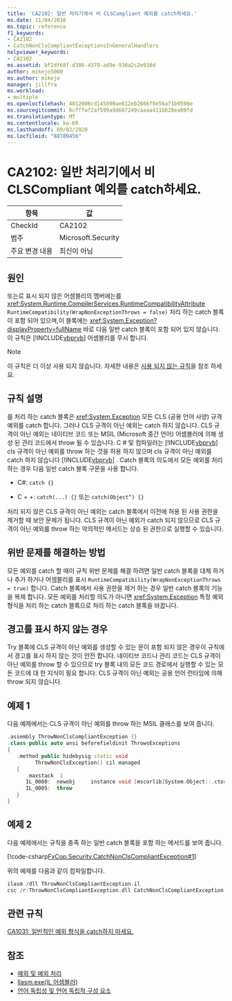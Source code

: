 ```yaml
---
title: 'CA2102: 일반 처리기에서 비 CLSCompliant 예외를 catch하세요.'
ms.date: 11/04/2016
ms.topic: reference
f1_keywords:
- CA2102
- CatchNonClsCompliantExceptionsInGeneralHandlers
helpviewer_keywords:
- CA2102
ms.assetid: bf2df68f-d386-4379-ad9e-930a2c2e930d
author: mikejo5000
ms.author: mikejo
manager: jillfra
ms.workload:
- multiple
ms.openlocfilehash: 4012006cd145890ae612eb2666f0e56a71b9590e
ms.sourcegitcommit: 6cfffa72af599a9d667249caaaa411bb28ea69fd
ms.translationtype: MT
ms.contentlocale: ko-KR
ms.lasthandoff: 09/02/2020
ms.locfileid: "88709456"
---
```

# <a name="ca2102-catch-non-clscompliant-exceptions-in-general-handlers"></a>CA2102: 일반 처리기에서 비 CLSCompliant 예외를 catch하세요.

|항목|값|
|-|-|
|CheckId|CA2102|
|범주|Microsoft.Security|
|주요 변경 내용|최신이 아님|

## <a name="cause"></a>원인
또는로 표시 되지 않은 어셈블리의 멤버에는를 <xref:System.Runtime.CompilerServices.RuntimeCompatibilityAttribute> `RuntimeCompatibility(WrapNonExceptionThrows = false)` 처리 하는 catch 블록이 포함 되어 있으며,이 블록에는 <xref:System.Exception?displayProperty=fullName> 바로 다음 일반 catch 블록이 포함 되어 있지 않습니다. 이 규칙은 [!INCLUDE[vbprvb](../code-quality/includes/vbprvb_md.md)] 어셈블리를 무시 합니다.

> [!NOTE]
> 이 규칙은 더 이상 사용 되지 않습니다. 자세한 내용은 [사용 되지 않는 규칙](fxcop-rule-port-status.md#deprecated-rules)을 참조 하세요.

## <a name="rule-description"></a>규칙 설명

를 처리 하는 catch 블록은 <xref:System.Exception> 모든 CLS (공용 언어 사양) 규격 예외를 catch 합니다. 그러나 CLS 규격이 아닌 예외는 catch 하지 않습니다. CLS 규격이 아닌 예외는 네이티브 코드 또는 MSIL (Microsoft 중간 언어) 어셈블러에 의해 생성 된 관리 코드에서 throw 될 수 있습니다. C # 및 컴파일러는 [!INCLUDE[vbprvb](../code-quality/includes/vbprvb_md.md)] cls 규격이 아닌 예외를 throw 하는 것을 허용 하지 않으며 cls 규격이 아닌 예외를 catch 하지 않습니다 [!INCLUDE[vbprvb](../code-quality/includes/vbprvb_md.md)] . Catch 블록의 의도에서 모든 예외를 처리 하는 경우 다음 일반 catch 블록 구문을 사용 합니다.

- C#: `catch {}`

- C + +: `catch(...) {}` 또는 `catch(Object^) {}`

처리 되지 않은 CLS 규격이 아닌 예외는 catch 블록에서 이전에 허용 된 사용 권한을 제거할 때 보안 문제가 됩니다. CLS 규격이 아닌 예외가 catch 되지 않으므로 CLS 규격이 아닌 예외를 throw 하는 악의적인 메서드는 상승 된 권한으로 실행할 수 있습니다.

## <a name="how-to-fix-violations"></a>위반 문제를 해결하는 방법

모든 예외를 catch 할 때이 규칙 위반 문제를 해결 하려면 일반 catch 블록을 대체 하거나 추가 하거나 어셈블리를 표시 `RuntimeCompatibility(WrapNonExceptionThrows = true)` 합니다. Catch 블록에서 사용 권한을 제거 하는 경우 일반 catch 블록의 기능을 복제 합니다. 모든 예외를 처리할 의도가 아니면 <xref:System.Exception> 특정 예외 형식을 처리 하는 catch 블록으로 처리 하는 catch 블록을 바꿉니다.

## <a name="when-to-suppress-warnings"></a>경고를 표시 하지 않는 경우

Try 블록에 CLS 규격이 아닌 예외를 생성할 수 있는 문이 포함 되지 않은 경우이 규칙에서 경고를 표시 하지 않는 것이 안전 합니다. 네이티브 코드나 관리 코드는 CLS 규격이 아닌 예외를 throw 할 수 있으므로 try 블록 내의 모든 코드 경로에서 실행할 수 있는 모든 코드에 대 한 지식이 필요 합니다. CLS 규격이 아닌 예외는 공용 언어 런타임에 의해 throw 되지 않습니다.

## <a name="example-1"></a>예제 1

다음 예제에서는 CLS 규격이 아닌 예외를 throw 하는 MSIL 클래스를 보여 줍니다.

```cpp
.assembly ThrowNonClsCompliantException {}
.class public auto ansi beforefieldinit ThrowsExceptions
{
   .method public hidebysig static void
         ThrowNonClsException() cil managed
   {
      .maxstack  1
      IL_0000:  newobj     instance void [mscorlib]System.Object::.ctor()
      IL_0005:  throw
   }
}
```

## <a name="example-2"></a>예제 2

다음 예제에서는 규칙을 충족 하는 일반 catch 블록을 포함 하는 메서드를 보여 줍니다.

[!code-csharp[FxCop.Security.CatchNonClsCompliantException#1](../code-quality/codesnippet/CSharp/ca2102-catch-non-clscompliant-exceptions-in-general-handlers_1.cs)]

위의 예제를 다음과 같이 컴파일합니다.

```cpp
ilasm /dll ThrowNonClsCompliantException.il
csc /r:ThrowNonClsCompliantException.dll CatchNonClsCompliantException.cs
```

## <a name="related-rules"></a>관련 규칙

[CA1031: 일반적인 예외 형식을 catch하지 마세요.](../code-quality/ca1031.md)

## <a name="see-also"></a>참조

- [예외 및 예외 처리](/dotnet/csharp/programming-guide/exceptions/exceptions-and-exception-handling)
- [Ilasm.exe(IL 어셈블러)](/dotnet/framework/tools/ilasm-exe-il-assembler)
- [언어 독립성 및 언어 독립적 구성 요소](/dotnet/standard/language-independence-and-language-independent-components)
